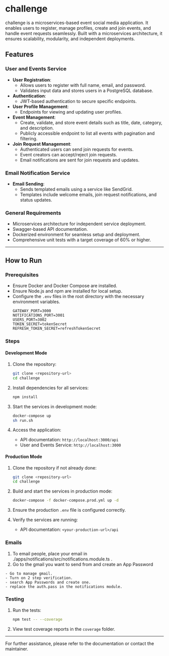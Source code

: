 # challenge

challenge is a microservices-based event social media application. It enables users to register, manage profiles, create and join events, and handle event requests seamlessly. Built with a microservices architecture, it ensures scalability, modularity, and independent deployments.

## Features

### User and Events Service

- **User Registration**:
  - Allows users to register with full name, email, and password.
  - Validates input data and stores users in a PostgreSQL database.
- **Authentication**:
  - JWT-based authentication to secure specific endpoints.
- **User Profile Management**:
  - Endpoints for viewing and updating user profiles.
- **Event Management**:
  - Create, validate, and store event details such as title, date, category, and description.
  - Publicly accessible endpoint to list all events with pagination and filtering.
- **Join Request Management**:
  - Authenticated users can send join requests for events.
  - Event creators can accept/reject join requests.
  - Email notifications are sent for join requests and updates.

### Email Notification Service

- **Email Sending**:
  - Sends templated emails using a service like SendGrid.
  - Templates include welcome emails, join request notifications, and status updates.

### General Requirements

- Microservices architecture for independent service deployment.
- Swagger-based API documentation.
- Dockerized environment for seamless setup and deployment.
- Comprehensive unit tests with a target coverage of 60% or higher.

---

## How to Run

### Prerequisites

- Ensure Docker and Docker Compose are installed.
- Ensure Node.js and npm are installed for local setup.
- Configure the `.env` files in the root directory with the necessary environment variables.
  ```env
  GATEWAY_PORT=3000
  NOTIFICATIONS_PORT=3001
  USERS_PORT=3002
  TOKEN_SECRET=tokenSecret
  REFRESH_TOKEN_SECRET=refreshTokenSecret
  ```

### Steps

#### Development Mode

1. Clone the repository:

   ```bash
   git clone <repository-url>
   cd challenge
   ```

2. Install dependencies for all services:

   ```bash
   npm install
   ```

3. Start the services in development mode:

   ```bash
   docker-compose up
   sh run.sh
   ```

4. Access the application:
   - API documentation: `http://localhost:3000/api`
   - User and Events Service: `http://localhost:3000`

#### Production Mode

1. Clone the repository if not already done:

   ```bash
   git clone <repository-url>
   cd challenge
   ```

2. Build and start the services in production mode:

   ```bash
   docker-compose -f docker-compose.prod.yml up -d
   ```

3. Ensure the production `.env` file is configured correctly.

4. Verify the services are running:
   - API documentation: `<your-production-url>/api`

### Emails

1. To email people, place your email in ./apps/notifications/src/notifications.module.ts .
2. Go to the gmail you want to send from and create an App Password

```
- Go to manage gmail.
- Turn on 2 step verification.
- search App Passwords and create one.
- replace the auth.pass in the notifications module.
```

### Testing

1. Run the tests:

   ```bash
   npm test -- --coverage
   ```

2. View test coverage reports in the `coverage` folder.

---

For further assistance, please refer to the documentation or contact the maintainer.
